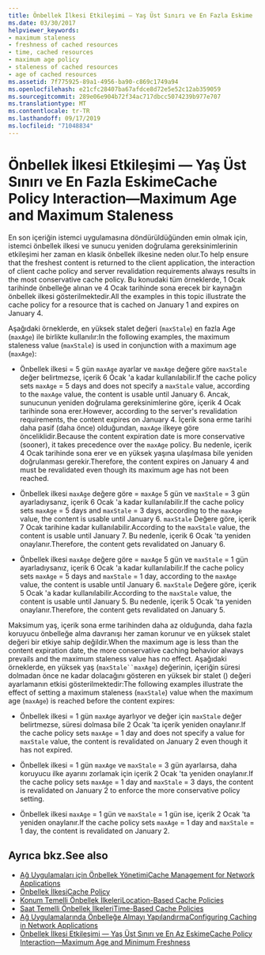 ```yaml
---
title: Önbellek İlkesi Etkileşimi — Yaş Üst Sınırı ve En Fazla Eskime
ms.date: 03/30/2017
helpviewer_keywords:
- maximum staleness
- freshness of cached resources
- time, cached resources
- maximum age policy
- staleness of cached resources
- age of cached resources
ms.assetid: 7f775925-89a1-4956-ba90-c869c1749a94
ms.openlocfilehash: e21cfc28407ba67afdce8d72e5e52c12ab359059
ms.sourcegitcommit: 289e06e904b72f34ac717dbcc5074239b977e707
ms.translationtype: MT
ms.contentlocale: tr-TR
ms.lasthandoff: 09/17/2019
ms.locfileid: "71048834"
---
```

# <a name="cache-policy-interactionmaximum-age-and-maximum-staleness"></a><span data-ttu-id="168fc-102">Önbellek İlkesi Etkileşimi — Yaş Üst Sınırı ve En Fazla Eskime</span><span class="sxs-lookup"><span data-stu-id="168fc-102">Cache Policy Interaction—Maximum Age and Maximum Staleness</span></span>
<span data-ttu-id="168fc-103">En son içeriğin istemci uygulamasına döndürüldüğünden emin olmak için, istemci önbellek ilkesi ve sunucu yeniden doğrulama gereksinimlerinin etkileşimi her zaman en klasik önbellek ilkesine neden olur.</span><span class="sxs-lookup"><span data-stu-id="168fc-103">To help ensure that the freshest content is returned to the client application, the interaction of client cache policy and server revalidation requirements always results in the most conservative cache policy.</span></span> <span data-ttu-id="168fc-104">Bu konudaki tüm örneklerde, 1 Ocak tarihinde önbelleğe alınan ve 4 Ocak tarihinde sona erecek bir kaynağın önbellek ilkesi gösterilmektedir.</span><span class="sxs-lookup"><span data-stu-id="168fc-104">All the examples in this topic illustrate the cache policy for a resource that is cached on January 1 and expires on January 4.</span></span>  
  
 <span data-ttu-id="168fc-105">Aşağıdaki örneklerde, en yüksek stalet değeri (`maxStale`) en fazla Age (`maxAge`) ile birlikte kullanılır:</span><span class="sxs-lookup"><span data-stu-id="168fc-105">In the following examples, the maximum staleness value (`maxStale`) is used in conjunction with a maximum age (`maxAge`):</span></span>  
  
- <span data-ttu-id="168fc-106">Önbellek ilkesi = 5 gün `maxAge` ayarlar ve `maxAge` değere göre `maxStale` değer belirtmezse, içerik 6 Ocak 'a kadar kullanılabilir.</span><span class="sxs-lookup"><span data-stu-id="168fc-106">If the cache policy sets `maxAge` = 5 days and does not specify a `maxStale` value, according to the `maxAge` value, the content is usable until January 6.</span></span> <span data-ttu-id="168fc-107">Ancak, sunucunun yeniden doğrulama gereksinimlerine göre, içerik 4 Ocak tarihinde sona erer.</span><span class="sxs-lookup"><span data-stu-id="168fc-107">However, according to the server's revalidation requirements, the content expires on January 4.</span></span> <span data-ttu-id="168fc-108">İçerik sona erme tarihi daha pasif (daha önce) olduğundan, `maxAge` ilkeye göre önceliklidir.</span><span class="sxs-lookup"><span data-stu-id="168fc-108">Because the content expiration date is more conservative (sooner), it takes precedence over the `maxAge` policy.</span></span> <span data-ttu-id="168fc-109">Bu nedenle, içerik 4 Ocak tarihinde sona erer ve en yüksek yaşına ulaşılmasa bile yeniden doğrulanması gerekir.</span><span class="sxs-lookup"><span data-stu-id="168fc-109">Therefore, the content expires on January 4 and must be revalidated even though its maximum age has not been reached.</span></span>  
  
- <span data-ttu-id="168fc-110">Önbellek ilkesi `maxAge` değere göre = `maxAge` 5 gün ve `maxStale` = 3 gün ayarladıysanız, içerik 6 Ocak 'a kadar kullanılabilir.</span><span class="sxs-lookup"><span data-stu-id="168fc-110">If the cache policy sets `maxAge` = 5 days and `maxStale` = 3 days, according to the `maxAge` value, the content is usable until January 6.</span></span> <span data-ttu-id="168fc-111">`maxStale` Değere göre, içerik 7 Ocak tarihine kadar kullanılabilir.</span><span class="sxs-lookup"><span data-stu-id="168fc-111">According to the `maxStale` value, the content is usable until January 7.</span></span> <span data-ttu-id="168fc-112">Bu nedenle, içerik 6 Ocak 'ta yeniden onaylanır.</span><span class="sxs-lookup"><span data-stu-id="168fc-112">Therefore, the content gets revalidated on January 6.</span></span>  
  
- <span data-ttu-id="168fc-113">Önbellek ilkesi `maxAge` değere göre = `maxAge` 5 gün ve `maxStale` = 1 gün ayarladıysanız, içerik 6 Ocak 'a kadar kullanılabilir.</span><span class="sxs-lookup"><span data-stu-id="168fc-113">If the cache policy sets `maxAge` = 5 days and `maxStale` = 1 day, according to the `maxAge` value, the content is usable until January 6.</span></span> <span data-ttu-id="168fc-114">`maxStale` Değere göre, içerik 5 Ocak 'a kadar kullanılabilir.</span><span class="sxs-lookup"><span data-stu-id="168fc-114">According to the `maxStale` value, the content is usable until January 5.</span></span> <span data-ttu-id="168fc-115">Bu nedenle, içerik 5 Ocak 'ta yeniden onaylanır.</span><span class="sxs-lookup"><span data-stu-id="168fc-115">Therefore, the content gets revalidated on January 5.</span></span>  
  
 <span data-ttu-id="168fc-116">Maksimum yaş, içerik sona erme tarihinden daha az olduğunda, daha fazla koruyucu önbelleğe alma davranışı her zaman korunur ve en yüksek stalet değeri bir etkiye sahip değildir.</span><span class="sxs-lookup"><span data-stu-id="168fc-116">When the maximum age is less than the content expiration date, the more conservative caching behavior always prevails and the maximum staleness value has no effect.</span></span> <span data-ttu-id="168fc-117">Aşağıdaki örneklerde, en yüksek yaş (`maxStale``maxAge`) değerinin, içeriğin süresi dolmadan önce ne kadar dolacağını gösteren en yüksek bir stalet () değeri ayarlamanın etkisi gösterilmektedir:</span><span class="sxs-lookup"><span data-stu-id="168fc-117">The following examples illustrate the effect of setting a maximum staleness (`maxStale`) value when the maximum age (`maxAge`) is reached before the content expires:</span></span>  
  
- <span data-ttu-id="168fc-118">Önbellek ilkesi = 1 gün `maxAge` ayarlıyor ve değer için `maxStale` değer belirtmezse, süresi dolmasa bile 2 Ocak 'ta içerik yeniden onaylanır.</span><span class="sxs-lookup"><span data-stu-id="168fc-118">If the cache policy sets `maxAge` = 1 day and does not specify a value for `maxStale` value, the content is revalidated on January 2 even though it has not expired.</span></span>  
  
- <span data-ttu-id="168fc-119">Önbellek ilkesi = 1 gün `maxAge` ve `maxStale` = 3 gün ayarlaırsa, daha koruyucu ilke ayarını zorlamak için içerik 2 Ocak 'ta yeniden onaylanır.</span><span class="sxs-lookup"><span data-stu-id="168fc-119">If the cache policy sets `maxAge` = 1 day and `maxStale` = 3 days, the content is revalidated on January 2 to enforce the more conservative policy setting.</span></span>  
  
- <span data-ttu-id="168fc-120">Önbellek ilkesi `maxAge` = 1 gün ve `maxStale` = 1 gün ise, içerik 2 Ocak 'ta yeniden onaylanır.</span><span class="sxs-lookup"><span data-stu-id="168fc-120">If the cache policy sets `maxAge` = 1 day and `maxStale` = 1 day, the content is revalidated on January 2.</span></span>  
  
## <a name="see-also"></a><span data-ttu-id="168fc-121">Ayrıca bkz.</span><span class="sxs-lookup"><span data-stu-id="168fc-121">See also</span></span>

- [<span data-ttu-id="168fc-122">Ağ Uygulamaları için Önbellek Yönetimi</span><span class="sxs-lookup"><span data-stu-id="168fc-122">Cache Management for Network Applications</span></span>](cache-management-for-network-applications.md)
- [<span data-ttu-id="168fc-123">Önbellek İlkesi</span><span class="sxs-lookup"><span data-stu-id="168fc-123">Cache Policy</span></span>](cache-policy.md)
- [<span data-ttu-id="168fc-124">Konum Temelli Önbellek İlkeleri</span><span class="sxs-lookup"><span data-stu-id="168fc-124">Location-Based Cache Policies</span></span>](location-based-cache-policies.md)
- [<span data-ttu-id="168fc-125">Saat Temelli Önbellek İlkeleri</span><span class="sxs-lookup"><span data-stu-id="168fc-125">Time-Based Cache Policies</span></span>](time-based-cache-policies.md)
- [<span data-ttu-id="168fc-126">Ağ Uygulamalarında Önbelleğe Almayı Yapılandırma</span><span class="sxs-lookup"><span data-stu-id="168fc-126">Configuring Caching in Network Applications</span></span>](configuring-caching-in-network-applications.md)
- [<span data-ttu-id="168fc-127">Önbellek İlkesi Etkileşimi — Yaş Üst Sınırı ve En Az Eskime</span><span class="sxs-lookup"><span data-stu-id="168fc-127">Cache Policy Interaction—Maximum Age and Minimum Freshness</span></span>](cache-policy-interaction-maximum-age-and-minimum-freshness.md)
